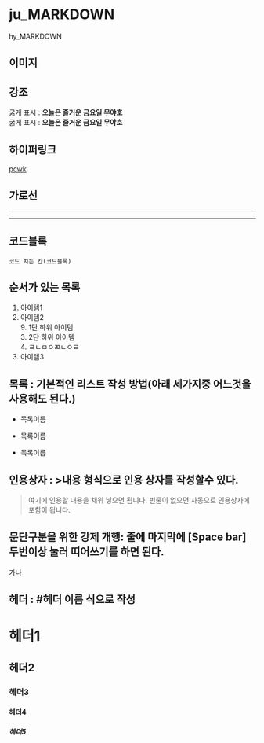 # ju_MARKDOWN
hy_MARKDOWN

##  이미지

##  강조
굵게 표시  :  **오늘은 즐거운 금요일 무야호**  
굵게 표시  :  __오늘은 즐거운 금요일 무야호__

##  하이퍼링크
[pcwk](https://cafe.daum.net/pcwk "PCWK CAFE")

##  가로선
---
***


##  코드블록
```
코드 치는 칸(코드블록)
```

##  순서가 있는 목록
1.  아이템1  
3.  아이템2  
     9.  1단 하위 아이템  
         3. 2단 하위 아이템  
         4. ㄹㄴㅁㅇㄻㄴㅇㄹ
9.  아이템3   
##  목록 : 기본적인 리스트 작성 방법(아래 세가지중 어느것을 사용해도 된다.)
*  목록이름
-  목록이름
+  목록이름


##  인용상자 : >내용 형식으로 인용 상자를 작성할수 있다.
> 여기에 인용할 내용을 채워 넣으면 됩니다.
> 빈줄이 없으면 자동으로 인용상자에 포함이 됩니다.


##  문단구분을 위한 강제 개행: 줄에 마지막에 [Space bar] 두번이상 눌러 띠어쓰기를 하면 된다.
가나  
## 헤더  : #헤더 이름 식으로 작성  
# 헤더1  
## 헤더2  
###  헤더3
####  헤더4
#####  헤더5

